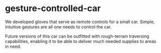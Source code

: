 # gesture-controlled-car

We developed gloves that serve as remote controls for a small car. Simple, intuitive gestures are all one needs to control the car.

Future versions of this car can be outfitted with rough-terrain traversing capabilities, enabling it to be able to deliver much needed supplies to areas in need. 

